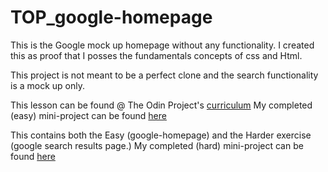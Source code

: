 # TOP_google-homepage



This is the Google mock up homepage without any functionality. I created this as
proof that I posses the fundamentals concepts of css and Html.

This project is not meant to be a perfect clone and the search functionality is
a mock up only. 

This lesson can be found @ The Odin Project's [curriculum](http://www.theodinproject.com/courses/web-development-101/lessons/html-css)
My completed (easy) mini-project can be found [here](https://xxerror500xx.github.io/TOP_google-homepage/)

This contains both the Easy (google-homepage) and the Harder exercise (google
  search results page.)
My completed (hard) mini-project can be found [here](https://xxerror500xx.github.io/TOP_google-homepage/search_results.html)
